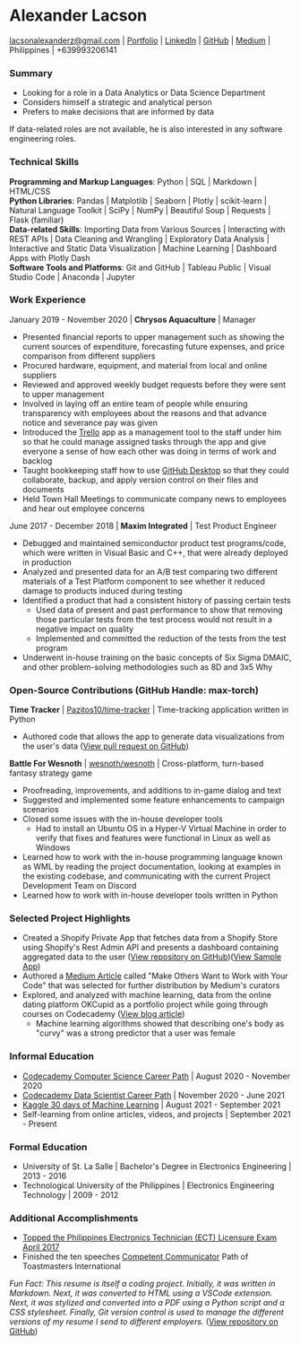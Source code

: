 # Alexander Lacson
lacsonalexanderz@gmail.com | [Portfolio](https://max-torch.github.io/) | [LinkedIn](https://www.linkedin.com/in/alexanderzlacson/) | [GitHub](https://github.com/max-torch) | [Medium](https://lacsonalexanderz.medium.com/) | Philippines | +639993206141

### Summary
- Looking for a role in a Data Analytics or Data Science Department
- Considers himself a strategic and analytical person
- Prefers to make decisions that are informed by data
  
If data-related roles are not
available, he is also interested in any software engineering roles.
### Technical Skills
**Programming and Markup Languages**: Python | SQL | Markdown | HTML/CSS<br>
**Python Libraries**: Pandas | Matplotlib | Seaborn | Plotly | scikit-learn | Natural Language Toolkit | SciPy | NumPy | Beautiful Soup | Requests | Flask (familiar)<br>
**Data-related Skills**: Importing Data from Various Sources | Interacting with REST APIs | Data Cleaning and Wrangling | Exploratory Data Analysis | Interactive and Static Data Visualization | Machine Learning | Dashboard Apps with Plotly Dash<br>
**Software Tools and Platforms**: Git and GitHub | Tableau Public | Visual Studio Code | Anaconda | Jupyter<br>
### Work Experience
January 2019 - November 2020 | **Chrysos Aquaculture** | Manager
* Presented financial reports to upper management such as showing the current sources of expenditure, forecasting future expenses, and price comparison from different suppliers
* Procured hardware, equipment, and material from local and online suppliers
* Reviewed and approved weekly budget requests before they were sent to upper management
* Involved in laying off an entire team of people while ensuring transparency with employees about the reasons and that advance notice and severance pay was given
* Introduced the [Trello](https://trello.com/about) app as a management tool to the staff under him so that he could manage assigned tasks through the app and give everyone a sense of how each other was doing in terms of work and backlog
* Taught bookkeeping staff how to use [GitHub Desktop](https://desktop.github.com/) so that they could collaborate, backup, and apply version control on their files and documents
* Held Town Hall Meetings to communicate company news to employees and hear out employee concerns

June 2017 - December 2018 | **Maxim Integrated** | Test Product Engineer
* Debugged and maintained semiconductor product test programs/code, which were written in Visual Basic and C++, that were already deployed in production 
* Analyzed and presented data for an A/B test comparing two different materials of a Test Platform component to see whether it reduced damage to products induced during testing
* Identified a product that had a consistent history of passing certain tests
  * Used data of present and past performance to show that removing those particular tests from the test process would not result in a negative impact on quality
  * Implemented and committed the reduction of the tests from the test program
* Underwent in-house training on the basic concepts of Six Sigma DMAIC, and other problem-solving methodologies such as 8D and 3x5 Why
### Open-Source Contributions (GitHub Handle: max-torch)
**Time Tracker** | [Pazitos10/time-tracker](https://github.com/Pazitos10/time-tracker) | Time-tracking application written in Python
* Authored code that allows the app to generate data visualizations from the user's data ([View pull request on GitHub](https://github.com/Pazitos10/time-tracker/pull/3))

**Battle For Wesnoth** | [wesnoth/wesnoth](https://github.com/wesnoth/wesnoth) | Cross-platform, turn-based fantasy strategy game
* Proofreading, improvements, and additions to in-game dialog and text
* Suggested and implemented some feature enhancements to campaign scenarios
* Closed some issues with the in-house developer tools
  * Had to install an Ubuntu OS in a Hyper-V Virtual Machine in order to verify that fixes and features were functional in Linux as well as Windows
* Learned how to work with the in-house programming language known as WML by reading the project documentation, looking at examples in the existing codebase, and communicating with the current Project Development Team on Discord
* Learned how to work with in-house developer tools written in Python
### Selected Project Highlights
* Created a Shopify Private App that fetches data from a Shopify Store using Shopify's Rest Admin API and presents a dashboard containing aggregated data to the user ([View repository on GitHub](https://github.com/max-torch/Custom-Shopify-Analytics))([View Sample App](https://custom-shopify-analytics.herokuapp.com/))
* Authored a [Medium Article](https://medium.com/codex/make-others-want-to-work-with-your-code-93bf745bd35b) called "Make Others Want to Work with Your Code" that was selected for further distribution by Medium's curators
* Explored, and analyzed with machine learning, data from the online dating platform OKCupid as a portfolio project while going through courses on Codecademy ([View blog article](https://max-torch.github.io/2021/05/15/OKCupid.html))
  * Machine learning algorithms showed that describing one's body as "curvy" was a strong predictor that a user was female
### Informal Education
* [Codecademy Computer Science Career Path](https://www.codecademy.com/learn/paths/computer-science) | August 2020 - November 2020
* [Codecademy Data Scientist Career Path](https://www.codecademy.com/learn/paths/data-science) | November 2020 - June 2021
* [Kaggle 30 days of Machine Learning](https://www.kaggle.com/thirty-days-of-ml) | August 2021 - September 2021
* Self-learning from online articles, videos, and projects | September 2021 - Present
### Formal Education
* University of St. La Salle | Bachelor's Degree in Electronics Engineering | 2013 - 2016
* Technological University of the Philippines | Electronics Engineering Technology | 2009 - 2012
### Additional Accomplishments
* [Topped the Philippines Electronics Technician (ECT) Licensure Exam April 2017](https://www.prcboardnews.com/2017/04/top-10-passers-april-2017-ece-ect-board-exam-results.html)
* Finished the ten speeches [Competent Communicator](https://www.nytoastmasters.org/competent-communicator) Path of Toastmasters International

*Fun Fact: This resume is itself a coding project. Initially, it was written in Markdown. Next, it was converted to HTML using a VSCode extension. Next, it was stylized and converted into a PDF using a Python script and a CSS stylesheet. Finally, Git version control is used to manage the different versions of my resume I send to different employers.* ([View repository on GitHub](https://github.com/max-torch/My-Resume-Generator))






